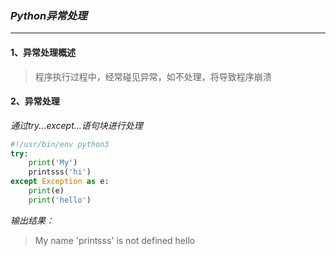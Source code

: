 ### *Python异常处理*

---

#### 1、异常处理概述

> 程序执行过程中，经常碰见异常，如不处理，将导致程序崩溃

#### 2、异常处理

*通过try...except...语句块进行处理*

```python
#!/usr/bin/env python3
try:
    print('My')
    printsss('hi')
except Exception as e:
    print(e)
    print('hello')
```

*输出结果：*

>My
>name 'printsss' is not defined
>hello

